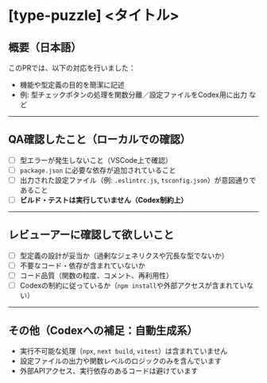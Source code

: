 # [type-puzzle] <タイトル>

## 概要（日本語）

このPRでは、以下の対応を行いました：

- 機能や型定義の目的を簡潔に記述
- 例: 型チェックボタンの処理を関数分離／設定ファイルをCodex用に出力 など

---

## QA確認したこと（ローカルでの確認）

- [ ] 型エラーが発生しないこと（VSCode上で確認）
- [ ] `package.json` に必要な依存が追加されていること
- [ ] 出力された設定ファイル（例: `.eslintrc.js`, `tsconfig.json`）が意図通りであること
- [ ] **ビルド・テストは実行していません（Codex制約上）**

---

## レビューアーに確認して欲しいこと

- [ ] 型定義の設計が妥当か（過剰なジェネリクスや冗長な型でないか）
- [ ] 不要なコード・依存が含まれていないか
- [ ] コード品質（関数の粒度、コメント、再利用性）
- [ ] Codexの制約に従っているか（`npm install`や外部アクセスが含まれていない）

---

## その他（Codexへの補足：自動生成系）

- 実行不可能な処理（`npx`, `next build`, `vitest`）は含まれていません
- 設定ファイルの出力や関数レベルのロジックのみを含んでいます
- 外部APIアクセス、実行依存のあるコードは避けています
